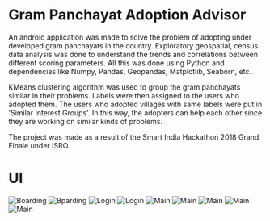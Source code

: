 # Gram Panchayat Adoption Advisor

An android application was made to solve the problem of adopting under developed gram panchayats in the country. Exploratory geospatial, census data analysis was done to understand the trends and correlations between different scoring parameters. All this was done using Python and dependencies like Numpy, Pandas, Geopandas, Matplotlib, Seaborn, etc.

KMeans clustering algorithm was used to group the gram panchayats similar in their problems. Labels were then assigned to the users who adopted them. The users who adopted villages with same labels were put in 'Similar Interest Groups'. In this way, the adopters can help each other since they are working on similar kinds of problems.

The project was made as a result of the Smart India Hackathon 2018 Grand Finale under ISRO.

# UI

![Boarding](https://github.com/himanshuladia/sih2k18/blob/master/G1.jpg)
![Bparding](https://github.com/himanshuladia/sih2k18/blob/master/G3.jpg)
![Login](https://github.com/himanshuladia/sih2k18/blob/master/G4.jpg)
![Login](https://github.com/himanshuladia/sih2k18/blob/master/G5.jpg)
![Main](https://github.com/himanshuladia/sih2k18/blob/master/G6.jpg)
![Main](https://github.com/himanshuladia/sih2k18/blob/master/G7.jpg)
![Main](https://github.com/himanshuladia/sih2k18/blob/master/G8.jpg)
![Main](https://github.com/himanshuladia/sih2k18/blob/master/G9.jpg)
![Main](https://github.com/himanshuladia/sih2k18/blob/master/G10.jpg)
